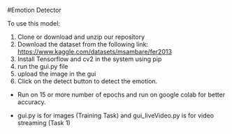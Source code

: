 #Emotion Detector

To use this model:
1. Clone or download and unzip our repository
2. Download the dataset from the following link: https://www.kaggle.com/datasets/msambare/fer2013
3. Install Tensorflow and cv2 in the system using pip
4. run the gui.py file
5. upload the image in the gui
6. Click on the detect button to detect the emotion.

- Run on 15 or more number of epochs and run on google colab for better accuracy.

- gui.py is for images (Training Task) and gui_liveVideo.py is for video streaming (Task 1)
